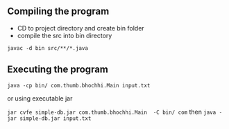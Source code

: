 Compiling the program
---
* CD to project directory and create bin folder
* compile the src into bin directory

``` javac -d bin src/**/*.java ```

Executing the program
---
```java -cp bin/ com.thumb.bhochhi.Main input.txt``` 

or using executable jar

```jar cvfe simple-db.jar com.thumb.bhochhi.Main  -C bin/ com```
then
```java -jar simple-db.jar input.txt```
